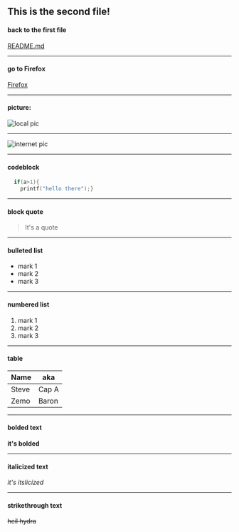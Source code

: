 ## This is the second file!

#### back to the first file
[README.md](./README.md)
___
#### go to Firefox
[Firefox](https://home.firefoxchina.cn/)
___
#### picture:
![local pic](./1431679396155372.jpg "local pic")
___
![internet pic](https://bkimg.cdn.bcebos.com/pic/ae51f3deb48f8c54275729a13d292df5e1fe7fbc?x-bce-process=image/watermark,image_d2F0ZXIvYmFpa2U4MA==,g_7,xp_5,yp_5/format,f_auto "internet pic")
___
#### codeblock
```c
  if(a>1){
    printf("hello there");}

```
___
#### block quote
> It's a quote
___
#### bulleted list
* mark 1
* mark 2
* mark 3
 ___
#### numbered list
1. mark 1
1. mark 2
1. mark 3
___
#### table
|  Name     |  aka     |
|  -------  |  ------  |
|  Steve    |  Cap A   |
|  Zemo     |  Baron   |
___
#### bolded text
__it's bolded__
___
#### italicized text
_it's itslicized_
___
#### strikethrough text
<del>heil hydra</del>

